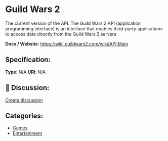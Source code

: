 # Guild Wars 2


The current version of the API. The Guild Wars 2 API (application programming interface) is an interface that enables third-party applications to access data directly from the Guild Wars 2 servers

**Docs / Website**: https://wiki.guildwars2.com/wiki/API:Main

## Specification:
**Type**:  N/A 
**URI**:  N/A 

## 💬 Discussion:
[Create discussion](link)

## Categories:
- [Games](https://github.com/apis-list/apis-list#games)
- [Entertainment](https://github.com/apis-list/apis-list#entertainment)





